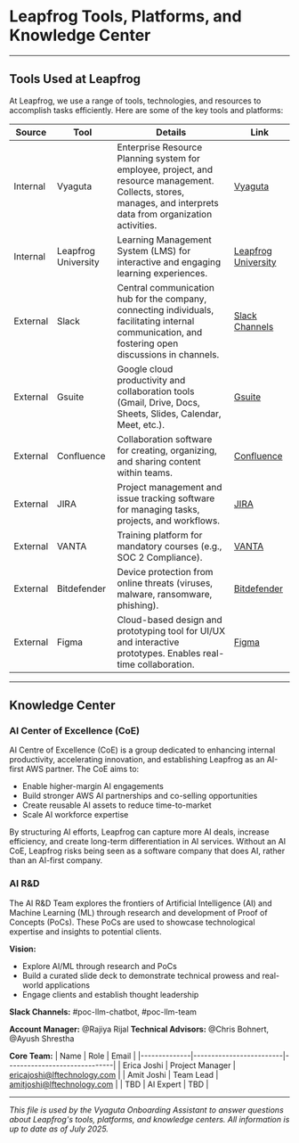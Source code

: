 # Leapfrog Tools, Platforms, and Knowledge Center

---

## Tools Used at Leapfrog

At Leapfrog, we use a range of tools, technologies, and resources to accomplish tasks efficiently. Here are some of the key tools and platforms:

| Source   | Tool                | Details                                                                                                                                                          | Link                                                                                                  |
| -------- | ------------------- | ---------------------------------------------------------------------------------------------------------------------------------------------------------------- | ----------------------------------------------------------------------------------------------------- |
| Internal | Vyaguta             | Enterprise Resource Planning system for employee, project, and resource management. Collects, stores, manages, and interprets data from organization activities. | [Vyaguta](https://vyaguta.lftechnology.com/)                                                          |
| Internal | Leapfrog University | Learning Management System (LMS) for interactive and engaging learning experiences.                                                                              | [Leapfrog University](https://learning.lftechnology.com/login/index.php)                              |
| External | Slack               | Central communication hub for the company, connecting individuals, facilitating internal communication, and fostering open discussions in channels.              | [Slack Channels](https://lftechnology.atlassian.net/wiki/spaces/LEAP/pages/3251011605/Slack+Channels) |
| External | Gsuite              | Google cloud productivity and collaboration tools (Gmail, Drive, Docs, Sheets, Slides, Calendar, Meet, etc.).                                                    | [Gsuite](https://workspace.google.com/dashboard)                                                      |
| External | Confluence          | Collaboration software for creating, organizing, and sharing content within teams.                                                                               | [Confluence](https://lftechnology.atlassian.net/wiki/spaces/LEAP)                                     |
| External | JIRA                | Project management and issue tracking software for managing tasks, projects, and workflows.                                                                      | [JIRA](https://lftechnology.atlassian.net/jira/your-work)                                             |
| External | VANTA               | Training platform for mandatory courses (e.g., SOC 2 Compliance).                                                                                                | [VANTA](https://lftechnology.atlassian.net/wiki/spaces/SEC/pages/4074668204)                          |
| External | Bitdefender         | Device protection from online threats (viruses, malware, ransomware, phishing).                                                                                  | [Bitdefender](https://lftechnology.atlassian.net/wiki/spaces/SEC/pages/4119429146)                    |
| External | Figma               | Cloud-based design and prototyping tool for UI/UX and interactive prototypes. Enables real-time collaboration.                                                   | [Figma](https://www.figma.com/files/drafts?fuid=728476899589919641)                                   |

---

## Knowledge Center

### AI Center of Excellence (CoE)

AI Centre of Excellence (CoE) is a group dedicated to enhancing internal productivity, accelerating innovation, and establishing Leapfrog as an AI-first AWS partner. The CoE aims to:

- Enable higher-margin AI engagements
- Build stronger AWS AI partnerships and co-selling opportunities
- Create reusable AI assets to reduce time-to-market
- Scale AI workforce expertise

By structuring AI efforts, Leapfrog can capture more AI deals, increase efficiency, and create long-term differentiation in AI services. Without an AI CoE, Leapfrog risks being seen as a software company that does AI, rather than an AI-first company.

### AI R&D

The AI R&D Team explores the frontiers of Artificial Intelligence (AI) and Machine Learning (ML) through research and development of Proof of Concepts (PoCs). These PoCs are used to showcase technological expertise and insights to potential clients.

**Vision:**

- Explore AI/ML through research and PoCs
- Build a curated slide deck to demonstrate technical prowess and real-world applications
- Engage clients and establish thought leadership

**Slack Channels:** #poc-llm-chatbot, #poc-llm-team

**Account Manager:** @Rajiya Rijal
**Technical Advisors:** @Chris Bohnert, @Ayush Shrestha

**Core Team:**
| Name | Role | Email |
|--------------|-------------------------|------------------------------|
| Erica Joshi | Project Manager | ericajoshi@lftechnology.com |
| Amit Joshi | Team Lead | amitjoshi@lftechnology.com |
| TBD | AI Expert | TBD |

---

_This file is used by the Vyaguta Onboarding Assistant to answer questions about Leapfrog's tools, platforms, and knowledge centers. All information is up to date as of July 2025._
